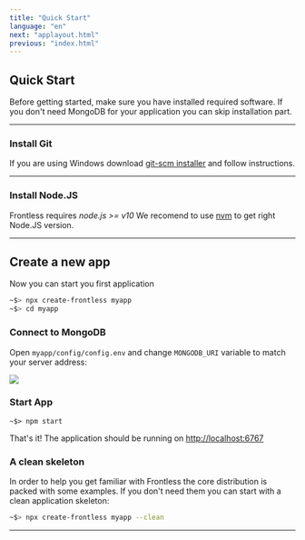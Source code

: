 ```yaml
---
title: "Quick Start"
language: "en"
next: "applayout.html"
previous: "index.html"
---
```


## Quick Start

Before getting started, make sure you have installed required software. 
If you don't need MongoDB for your application you can skip installation part.

----------------------

### Install Git

If you are using Windows download [git-scm installer](https://git-scm.com/downloads) and follow instructions.

----------------------

### Install Node.JS

Frontless requires *node.js >= v10*
We recomend to use [nvm](https://github.com/nvm-sh/nvm) to get right Node.JS version.

----------------------

## Create a new app

Now you can start you first application

```bash
~$> npx create-frontless myapp
~$> cd myapp
```

### Connect to MongoDB

Open `myapp/config/config.env` and change `MONGODB_URI` variable to match your server address:

<img src="/en/start/conf_env.png" />


### Start App

```
~$> npm start
```

That's it! The application should be running on [http://localhost:6767](http://localhost:6767)

### A clean skeleton

In order to help you get familiar with Frontless the core distribution is packed with some examples.
If you don't need them you can start with a clean application skeleton:

```bash
~$> npx create-frontless myapp --clean
```

----------------------
